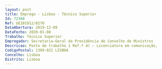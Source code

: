 ```yaml
--- 
layout: post
title: Emprego - Lisboa - Técnico Superior
Id: 72368
Ref: OE201912/0270
DataAbertura: 2019-12-09
DataFecho: 2020-01-08
Trabalho: Técnico Superior
Empregador: Secretaria-Geral da Presidência de Conselho de Ministros
Descricao: Posto de trabalho 1 Ref.ª A) – Licenciatura em comunicação, publicidade, marketing e afins  1 (TS)Pretende se que o colaborador integre a equipa de comunicação da SGPCM, que tem a seu cargo a definição, implementação e avaliação da estratégia de comunicação deste serviço. Esta equipa também colabora no domínio da comunicação com os serviços e organismos apoiados pela SGPCM.O colaborador a recrutar irá contribuir para a . Definição de estratégias de comunicação internas e externas, da SGPCM e de serviços por esta apoiados . Elaboração de planos de comunicação . Implementação das ações de comunicação previstas nos planos .  Reformulação da página Web e da intranet da SGPCM . Gestão dos perfis da SGPCM nas redes sociais e outros serviços eletrónicos  . Conceção e produção de conteúdos de comunicação escritos e audiovisuais .  Preparação dos modelos de documentos a utilizar pela SGPCM e serviços por esta apoiados  . Monitorização e avaliação da comunicação. Posto de trabalho 2 Ref.ª B) – Licenciatura em design e afins  1 (TS)Pretende se que o trabalhador a recrutar colabore no design e conceção gráfica da SGPCM, contribuindo designadamente para a criação de . Identidades gráficas . Suportes gráfico para projetos, iniciativas e eventos, tais como, brochuras, flyers, banners, convites e    programas . Infografias . Merchandising . Imagem de páginas Web e perfis em redes sociais . Artes finais.
CodigoPostal: 1399-022 LISBOA
Concelho: Lisboa
Distrito: Lisboa
--- 
```

